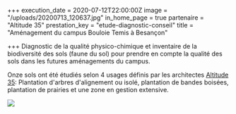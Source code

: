+++
execution_date = 2020-07-12T22:00:00Z
image = "/uploads/20200713_120637.jpg"
in_home_page = true
partenaire = "Altitude 35"
prestation_key = "etude-diagnostic-conseil"
title = "Aménagement du campus Bouloie Temis à Besançon"

+++
Diagnostic de la qualité physico-chimique et inventaire de la biodiversité des sols (faune du sol) pour prendre en compte la qualité des sols dans les futures aménagements du campus.

Onze sols ont été étudiés selon 4 usages définis par les architectes [Altitude 35](https://www.altitude35.com/): Plantation d'arbres d'alignement ou isolé, plantation de bandes boisées, plantation de prairies et une zone en gestion extensive.

![](/uploads/screenshot_20200723-181607_map-marker.jpg)